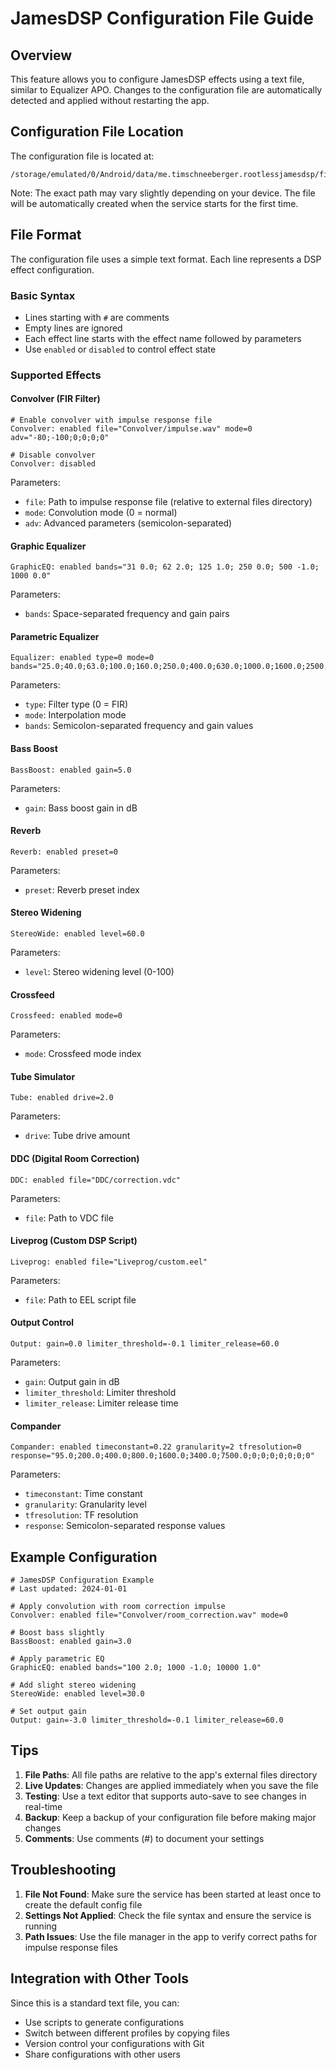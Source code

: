# JamesDSP Configuration File Guide

## Overview
This feature allows you to configure JamesDSP effects using a text file, similar to Equalizer APO. Changes to the configuration file are automatically detected and applied without restarting the app.

## Configuration File Location
The configuration file is located at:
```
/storage/emulated/0/Android/data/me.timschneeberger.rootlessjamesdsp/files/JamesDSP/JamesDSP.conf
```

Note: The exact path may vary slightly depending on your device. The file will be automatically created when the service starts for the first time.

## File Format
The configuration file uses a simple text format. Each line represents a DSP effect configuration.

### Basic Syntax
- Lines starting with `#` are comments
- Empty lines are ignored
- Each effect line starts with the effect name followed by parameters
- Use `enabled` or `disabled` to control effect state

### Supported Effects

#### Convolver (FIR Filter)
```
# Enable convolver with impulse response file
Convolver: enabled file="Convolver/impulse.wav" mode=0 adv="-80;-100;0;0;0;0"

# Disable convolver
Convolver: disabled
```

Parameters:
- `file`: Path to impulse response file (relative to external files directory)
- `mode`: Convolution mode (0 = normal)
- `adv`: Advanced parameters (semicolon-separated)

#### Graphic Equalizer
```
GraphicEQ: enabled bands="31 0.0; 62 2.0; 125 1.0; 250 0.0; 500 -1.0; 1000 0.0"
```

Parameters:
- `bands`: Space-separated frequency and gain pairs

#### Parametric Equalizer
```
Equalizer: enabled type=0 mode=0 bands="25.0;40.0;63.0;100.0;160.0;250.0;400.0;630.0;1000.0;1600.0;2500.0;4000.0;6300.0;10000.0;16000.0;0.0;0.0;0.0;0.0;0.0;0.0;0.0;0.0;0.0;0.0;0.0;0.0;0.0;0.0;0.0"
```

Parameters:
- `type`: Filter type (0 = FIR)
- `mode`: Interpolation mode
- `bands`: Semicolon-separated frequency and gain values

#### Bass Boost
```
BassBoost: enabled gain=5.0
```

Parameters:
- `gain`: Bass boost gain in dB

#### Reverb
```
Reverb: enabled preset=0
```

Parameters:
- `preset`: Reverb preset index

#### Stereo Widening
```
StereoWide: enabled level=60.0
```

Parameters:
- `level`: Stereo widening level (0-100)

#### Crossfeed
```
Crossfeed: enabled mode=0
```

Parameters:
- `mode`: Crossfeed mode index

#### Tube Simulator
```
Tube: enabled drive=2.0
```

Parameters:
- `drive`: Tube drive amount

#### DDC (Digital Room Correction)
```
DDC: enabled file="DDC/correction.vdc"
```

Parameters:
- `file`: Path to VDC file

#### Liveprog (Custom DSP Script)
```
Liveprog: enabled file="Liveprog/custom.eel"
```

Parameters:
- `file`: Path to EEL script file

#### Output Control
```
Output: gain=0.0 limiter_threshold=-0.1 limiter_release=60.0
```

Parameters:
- `gain`: Output gain in dB
- `limiter_threshold`: Limiter threshold
- `limiter_release`: Limiter release time

#### Compander
```
Compander: enabled timeconstant=0.22 granularity=2 tfresolution=0 response="95.0;200.0;400.0;800.0;1600.0;3400.0;7500.0;0;0;0;0;0;0;0"
```

Parameters:
- `timeconstant`: Time constant
- `granularity`: Granularity level
- `tfresolution`: TF resolution
- `response`: Semicolon-separated response values

## Example Configuration

```
# JamesDSP Configuration Example
# Last updated: 2024-01-01

# Apply convolution with room correction impulse
Convolver: enabled file="Convolver/room_correction.wav" mode=0

# Boost bass slightly
BassBoost: enabled gain=3.0

# Apply parametric EQ
GraphicEQ: enabled bands="100 2.0; 1000 -1.0; 10000 1.0"

# Add slight stereo widening
StereoWide: enabled level=30.0

# Set output gain
Output: gain=-3.0 limiter_threshold=-0.1 limiter_release=60.0
```

## Tips

1. **File Paths**: All file paths are relative to the app's external files directory
2. **Live Updates**: Changes are applied immediately when you save the file
3. **Testing**: Use a text editor that supports auto-save to see changes in real-time
4. **Backup**: Keep a backup of your configuration file before making major changes
5. **Comments**: Use comments (#) to document your settings

## Troubleshooting

1. **File Not Found**: Make sure the service has been started at least once to create the default config file
2. **Settings Not Applied**: Check the file syntax and ensure the service is running
3. **Path Issues**: Use the file manager in the app to verify correct paths for impulse response files

## Integration with Other Tools

Since this is a standard text file, you can:
- Use scripts to generate configurations
- Switch between different profiles by copying files
- Version control your configurations with Git
- Share configurations with other users